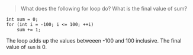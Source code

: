 > What does the following for loop do? What is the final value of sum?
```
int sum = 0;
for (int i = -100; i <= 100; ++i)
	sum += 1;
```

The loop adds up the values betweeen -100 and 100 inclusive. The final value of `sum` is 0.